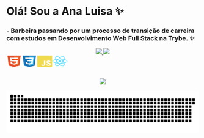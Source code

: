 # Olá! Sou a Ana Luisa ✨
### - Barbeira passando por um processo de transição de carreira com estudos em Desenvolvimento Web Full Stack na Trybe. ✨

<div align="center">
  <a href="https://github.com/analuisams99">
  <img height="160em" src="https://github-readme-stats.vercel.app/api?username=analuisams99&hide_border=true&show_icons=true&icon_color=ffc222&bg_color=80,388bfd26,2ea04326&title_color=ffc222&text_color=fff&include_all_commits=true&count_private=true"/>
  <img height="160em" src="https://github-readme-stats.vercel.app/api/top-langs/?username=analuisams99&&hide_border=true&show_icons=true&bg_color=80,388bfd26,2ea04326&title_color=ffc222&text_color=fff&layout=compact&langs_count=7"/>
  <div style="display: flex"><br>
  <img align="center" alt="HTML" height="30" width="40" src="https://raw.githubusercontent.com/devicons/devicon/master/icons/html5/html5-original.svg">
  <img align="center" alt="CSS" height="30" width="40" src="https://raw.githubusercontent.com/devicons/devicon/master/icons/css3/css3-original.svg">
  <img align="center" alt="Js" height="30" width="40" src="https://raw.githubusercontent.com/devicons/devicon/master/icons/javascript/javascript-plain.svg">
  <img align="center" alt="React" height="30" width="40" src="https://raw.githubusercontent.com/devicons/devicon/master/icons/react/react-original.svg">
</div>
  
   ##
 
<div> 
  
  <a href="https://www.linkedin.com/in/ana-luisa-marques-sim%C3%B5es-a95517217/" target="_blank"><img src="https://img.shields.io/badge/-LinkedIn-%230077B5?style=for-the-badge&logo=linkedin&logoColor=white" target="_blank"></a> 
 
</div>

 ![Snake animation](https://github.com/analuisams99/analuisams99/blob/output/github-contribution-grid-snake.svg)
 
